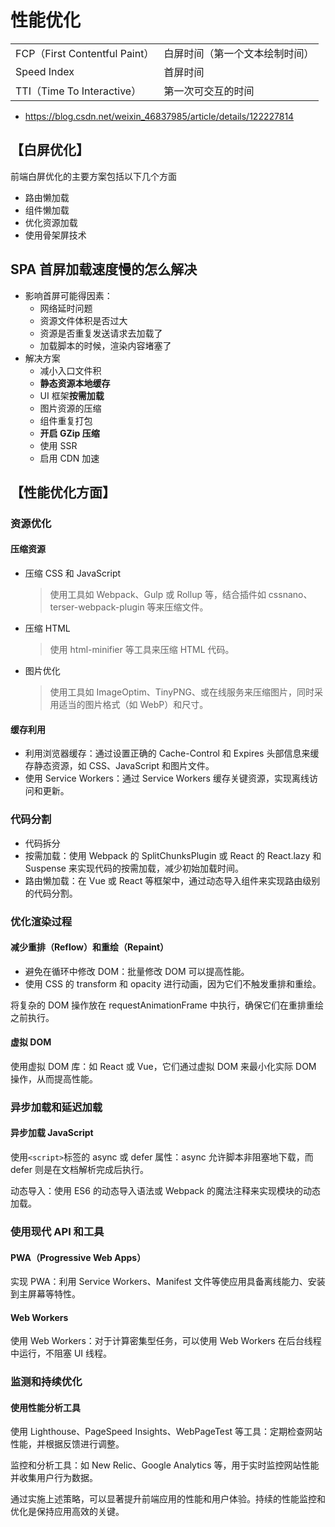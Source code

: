 # 性能优化

|                               |                                |
| ----------------------------- | ------------------------------ |
| FCP（First Contentful Paint） | 白屏时间（第一个文本绘制时间） |
| Speed Index                   | 首屏时间                       |
| TTI（Time To Interactive）    | 第一次可交互的时间             |

- https://blog.csdn.net/weixin_46837985/article/details/122227814

## 【白屏优化】

前端白屏优化的主要方案包括以下几个方面 ‌

- 路由懒加载 ‌
- 组件懒加载
- 优化资源加载
- 使用骨架屏技术

## SPA ⾸屏加载速度慢的怎么解决

- 影响⾸屏可能得因素：
  - ⽹络延时问题
  - 资源⽂件体积是否过⼤
  - 资源是否重复发送请求去加载了
  - 加载脚本的时候，渲染内容堵塞了
- 解决⽅案
  - 减⼩⼊⼝⽂件积
  - **静态资源本地缓存**
  - UI 框架**按需加载**
  - 图⽚资源的压缩
  - 组件重复打包
  - **开启 GZip 压缩**
  - 使⽤ SSR
  - 启⽤ CDN 加速

## 【性能优化方面】

### 资源优化

#### 压缩资源

- 压缩 CSS 和 JavaScript
  > 使用工具如 Webpack、Gulp 或 Rollup 等，结合插件如 cssnano、terser-webpack-plugin 等来压缩文件。
- 压缩 HTML
  > 使用 html-minifier 等工具来压缩 HTML 代码。
- 图片优化
  > 使用工具如 ImageOptim、TinyPNG、或在线服务来压缩图片，同时采用适当的图片格式（如 WebP）和尺寸。

#### 缓存利用

- 利用浏览器缓存：通过设置正确的 Cache-Control 和 Expires 头部信息来缓存静态资源，如 CSS、JavaScript 和图片文件。
- 使用 Service Workers：通过 Service Workers 缓存关键资源，实现离线访问和更新。

### 代码分割

- 代码拆分
- 按需加载：使用 Webpack 的 SplitChunksPlugin 或 React 的 React.lazy 和 Suspense 来实现代码的按需加载，减少初始加载时间。
- 路由懒加载：在 Vue 或 React 等框架中，通过动态导入组件来实现路由级别的代码分割。

### 优化渲染过程

#### 减少重排（Reflow）和重绘（Repaint）

- 避免在循环中修改 DOM：批量修改 DOM 可以提高性能。
- 使用 CSS 的 transform 和 opacity 进行动画，因为它们不触发重排和重绘。

将复杂的 DOM 操作放在 requestAnimationFrame 中执行，确保它们在重排重绘之前执行。

#### 虚拟 DOM

使用虚拟 DOM 库：如 React 或 Vue，它们通过虚拟 DOM 来最小化实际 DOM 操作，从而提高性能。

### 异步加载和延迟加载

#### 异步加载 JavaScript

使用`<script>`标签的 async 或 defer 属性：async 允许脚本非阻塞地下载，而 defer 则是在文档解析完成后执行。

动态导入：使用 ES6 的动态导入语法或 Webpack 的魔法注释来实现模块的动态加载。

### 使用现代 API 和工具

#### PWA（Progressive Web Apps）

实现 PWA：利用 Service Workers、Manifest 文件等使应用具备离线能力、安装到主屏幕等特性。

#### Web Workers

使用 Web Workers：对于计算密集型任务，可以使用 Web Workers 在后台线程中运行，不阻塞 UI 线程。

### 监测和持续优化

#### 使用性能分析工具

使用 Lighthouse、PageSpeed Insights、WebPageTest 等工具：定期检查网站性能，并根据反馈进行调整。

监控和分析工具：如 New Relic、Google Analytics 等，用于实时监控网站性能并收集用户行为数据。

通过实施上述策略，可以显著提升前端应用的性能和用户体验。持续的性能监控和优化是保持应用高效的关键。
